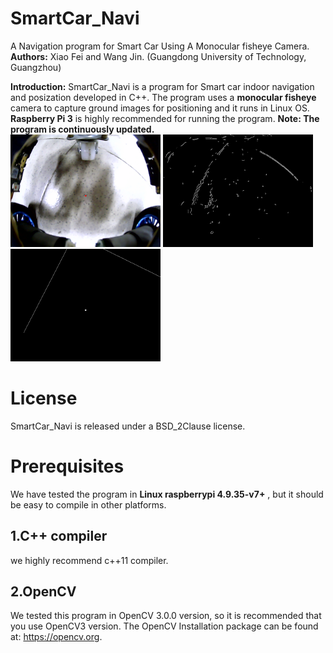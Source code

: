 # SmartCar_Navi
A Navigation program for Smart Car Using A Monocular fisheye Camera.  
**Authors:** Xiao Fei and Wang Jin. (Guangdong University of Technology, Guangzhou)  

**Introduction:** SmartCar_Navi is a program for Smart car indoor navigation and posization developed in C++. The program uses a **monocular fisheye** camera to capture ground images for positioning and it runs in Linux OS. **Raspberry Pi 3** is highly recommended for running the program. **Note: The program is continuously updated.**  
<img src="https://github.com/siyemuxu888/SmartCar_Navi/raw/master/sample1.png" width="240" height="180" />
<img src="https://github.com/siyemuxu888/SmartCar_Navi/raw/master/sample2.png" width="240" height="180" />
<img src="https://github.com/siyemuxu888/SmartCar_Navi/raw/master/sample3.png" width="240" height="180" />

# License  
SmartCar_Navi is released under a BSD_2Clause license.

# Prerequisites  
We have tested the program in **Linux raspberrypi 4.9.35-v7+** , but it should be easy to compile in other platforms.

## 1.C++ compiler  
we highly recommend c++11 compiler.

## 2.OpenCV  
We tested this program in OpenCV 3.0.0 version, so it is recommended that you use OpenCV3 version. The OpenCV Installation package can be found at: https://opencv.org.
